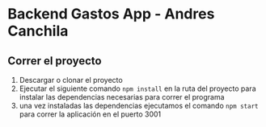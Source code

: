 # Backend Gastos App - Andres Canchila

## Correr el proyecto

1. Descargar o clonar el proyecto
3. Ejecutar el siguiente comando `npm install` en la ruta del proyecto para instalar las dependencias necesarias para correr el programa
4. una vez instaladas las dependencias ejecutamos el comando `npm start` para correr la aplicación en el puerto 3001
